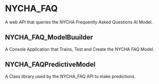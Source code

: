 # NYCHA_FAQ
A web API that queries the NYCHA Frequently Asked Questions AI Model.

## NYCHA_FAQ_ModelBuuilder
A Console Application that Trains, Test and Create the NYCHA FAQ Model.

## NYCHA_FAQPredictiveModel
A Class library used by the NYCHA_FAQ API to make predictions.
